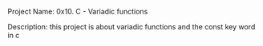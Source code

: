 Project Name: 0x10. C - Variadic functions

Description: this project is about variadic functions and the const key word in c
